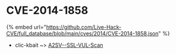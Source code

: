 # CVE-2014-1858
{% embed url="https://github.com/Live-Hack-CVE/full_database/blob/main/cves/2014/CVE-2014-1858.json" %}

* clic-kbait ~> [A2SV--SSL-VUL-Scan](https://www.alice-snow.ru/2014/database/cve-2014-1858/a2sv--ssl-vul-scan-clic-kbait)